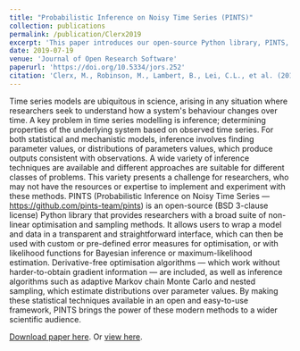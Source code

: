 ```yaml
---
title: "Probabilistic Inference on Noisy Time Series (PINTS)"
collection: publications
permalink: /publication/Clerx2019
excerpt: 'This paper introduces our open-source Python library, PINTS, that provides researchers with a broad suite of non-linear optimisation and sampling methods.'
date: 2019-07-19
venue: 'Journal of Open Research Software'
paperurl: 'https://doi.org/10.5334/jors.252'
citation: 'Clerx, M., Robinson, M., Lambert, B., Lei, C.L., et al. (2019). &quot;Probabilistic Inference on Noisy Time Series (PINTS).&quot; <i>Journal of Open Research Software</i>, 7(1), p.23.'
---
```

Time series models are ubiquitous in science, arising in any situation where researchers seek to understand how a system's behaviour changes over time.
A key problem in time series modelling is inference;
determining properties of the underlying system based on observed time series.
For both statistical and mechanistic models, inference involves finding parameter values, or distributions of parameters values, which produce outputs consistent with observations.
A wide variety of inference techniques are available and different approaches are suitable for different classes of problems.
This variety presents a challenge for researchers, who may not have the resources or expertise to implement and experiment with these methods.
PINTS (Probabilistic Inference on Noisy Time Series — <https://github.com/pints-team/pints>) is an open-source (BSD 3-clause license) Python library that provides researchers with a broad suite of non-linear optimisation and sampling methods.
It allows users to wrap a model and data in a transparent and straightforward interface, which can then be used with custom or pre-defined error measures for optimisation, or with likelihood functions for Bayesian inference or maximum-likelihood estimation.
Derivative-free optimisation algorithms — which work without harder-to-obtain gradient information — are included, as well as inference algorithms such as adaptive Markov chain Monte Carlo and nested sampling, which estimate distributions over parameter values.
By making these statistical techniques available in an open and easy-to-use framework, PINTS brings the power of these modern methods to a wider scientific audience.

[Download paper here](http://chonlei.github.io/files/Clerx2019.pdf). Or [view here](https://doi.org/10.5334/jors.252).

